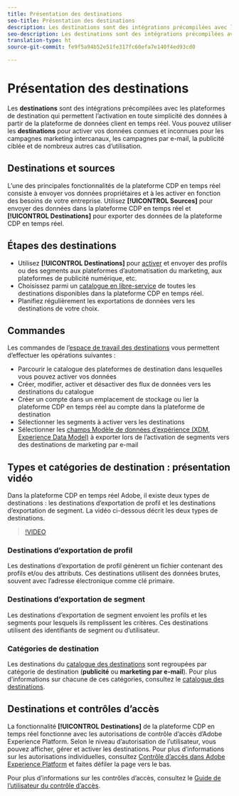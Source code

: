 ```yaml
---
title: Présentation des destinations
seo-title: Présentation des destinations
description: Les destinations sont des intégrations précompilées avec les plateformes de destination qui permettent l’activation en toute simplicité des données à partir de la plateforme de données client en temps réel. Vous pouvez utiliser les destinations dans la plateforme de données client en temps réel Adobe pour activer vos données connues et inconnues pour les campagnes marketing intercanaux, les campagnes par e-mail, la publicité ciblée et de nombreux autres cas d’utilisation.
seo-description: Les destinations sont des intégrations précompilées avec les plateformes de destination qui permettent l’activation en toute simplicité des données à partir de la plateforme de données client en temps réel. Vous pouvez utiliser les destinations dans la plateforme de données client en temps réel Adobe pour activer vos données connues et inconnues pour les campagnes marketing intercanaux, les campagnes par e-mail, la publicité ciblée et de nombreux autres cas d’utilisation.
translation-type: ht
source-git-commit: fe9f5a94b52e51fe317fc60efa7e140f4ed93cd0

---
```



# Présentation des destinations

Les **destinations** sont des intégrations précompilées avec les plateformes de destination qui permettent l’activation en toute simplicité des données à partir de la plateforme de données client en temps réel. Vous pouvez utiliser les **destinations** pour activer vos données connues et inconnues pour les campagnes marketing intercanaux, les campagnes par e-mail, la publicité ciblée et de nombreux autres cas d’utilisation.

## Destinations et sources

L’une des principales fonctionnalités de la plateforme CDP en temps réel consiste à envoyer vos données propriétaires et à les activer en fonction des besoins de votre entreprise. Utilisez **[!UICONTROL Sources]** pour envoyer des données dans la plateforme CDP en temps réel et **[!UICONTROL Destinations]** pour exporter des données de la plateforme CDP en temps réel.

## Étapes des destinations

* Utilisez **[!UICONTROL Destinations]** pour [activer](/help/rtcdp/destinations/activate-destinations.md) et envoyer des profils ou des segments aux plateformes d’automatisation du marketing, aux plateformes de publicité numérique, etc.
* Choisissez parmi un [catalogue en libre-service](/help/rtcdp/destinations/destinations-catalog.md) de toutes les destinations disponibles dans la plateforme CDP en temps réel.
* Planifiez régulièrement les exportations de données vers les destinations de votre choix.

## Commandes

Les commandes de l’[espace de travail des destinations](/help/rtcdp/destinations/destinations-workspace.md) vous permettent d’effectuer les opérations suivantes :

* Parcourir le catalogue des plateformes de destination dans lesquelles vous pouvez activer vos données
* Créer, modifier, activer et désactiver des flux de données vers les destinations du catalogue
* Créer un compte dans un emplacement de stockage ou lier la plateforme CDP en temps réel au compte dans la plateforme de destination
* Sélectionner les segments à activer vers les destinations
* Sélectionner les [champs Modèle de données d’expérience (XDM, Experience Data Model)](https://www.adobe.io/apis/experienceplatform/home/xdm/xdmservices.html#!api-specification/markdown/narrative/technical_overview/schema_registry/xdm_system/xdm_system_in_experience_platform.md) à exporter lors de l’activation de segments vers des destinations de marketing par e-mail

## Types et catégories de destination : présentation vidéo

Dans la plateforme CDP en temps réel Adobe, il existe deux types de destinations : les destinations d’exportation de profil et les destinations d’exportation de segment. La vidéo ci-dessous décrit les deux types de destinations.

>[!VIDEO](https://video.tv.adobe.com/v/29707?quality=12&captions=fre_fr)

### Destinations d’exportation de profil

Les destinations d’exportation de profil génèrent un fichier contenant des profils et/ou des attributs. Ces destinations utilisent des données brutes, souvent avec l’adresse électronique comme clé primaire.

### Destinations d’exportation de segment

Les destinations d’exportation de segment envoient les profils et les segments pour lesquels ils remplissent les critères. Ces destinations utilisent des identifiants de segment ou d’utilisateur.

### Catégories de destination

Les destinations du [catalogue des destinations](/help/rtcdp/destinations/destinations-catalog.md) sont regroupées par catégorie de destination (**publicité** ou **marketing par e-mail**). Pour plus d’informations sur chacune de ces catégories, consultez le [catalogue des destinations](/help/rtcdp/destinations/destinations-catalog.md).

## Destinations et contrôles d’accès

La fonctionnalité **[!UICONTROL Destinations]** de la plateforme CDP en temps réel fonctionne avec les autorisations de contrôle d’accès d’Adobe Experience Platform. Selon le niveau d’autorisation de l’utilisateur, vous pouvez afficher, gérer et activer les destinations. Pour plus d’informations sur les autorisations individuelles, consultez [Contrôle d’accès dans Adobe Experience Platform](https://www.adobe.io/apis/experienceplatform/home/permissions-and-sandboxes/permissions-and-sandboxes.html#!api-specification/markdown/narrative/technical_overview/access-control/access-control-overview.md) et faites défiler la page vers le bas.

Pour plus d’informations sur les contrôles d’accès, consultez le [Guide de l’utilisateur du contrôle d’accès](https://www.adobe.io/apis/experienceplatform/home/permissions-and-sandboxes/permissions-and-sandboxes.html#!api-specification/markdown/narrative/technical_overview/access-control/access-control-user-guide.md).